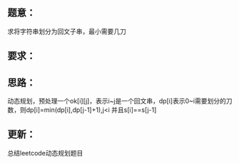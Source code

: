 ## 题意：
求将字符串划分为回文子串，最小需要几刀

## 要求：


## 思路：
动态规划，预处理一个ok[i][j]，表示i~j是一个回文串，dp[i]表示0~i需要划分的刀数，则dp[i]=min(dp[i],dp[j-1]+1),j<i 并且s[i]==s[j-1]

## 更新：
总结leetcode动态规划题目

